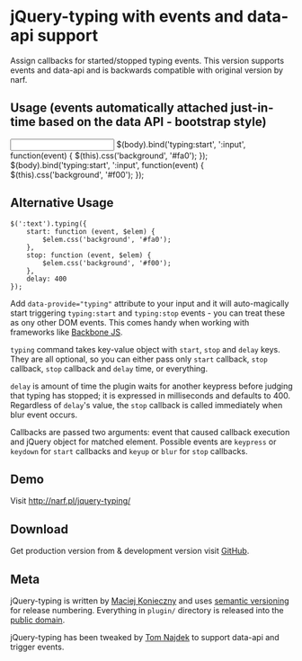 jQuery-typing with events and data-api support
=============

Assign callbacks for started/stopped typing events. This version supports events and data-api and is backwards compatible with original version by narf.


Usage (events automatically attached just-in-time based on the data API - bootstrap style)
-----

  <input data-provide="typing" data-typing-delay="400" />
  $(body).bind('typing:start', ':input', function(event) { $(this).css('background', '#fa0'); });
  $(body).bind('typing:start', ':input', function(event) { $(this).css('background', '#f00'); });

Alternative Usage 
-----

    $(':text').typing({
        start: function (event, $elem) {
            $elem.css('background', '#fa0');
        },
        stop: function (event, $elem) {
            $elem.css('background', '#f00');
        },
        delay: 400
    });

Add `data-provide="typing"` attribute to your input and it will auto-magically start triggering `typing:start` and `typing:stop` events - you can treat these as ony other DOM events. This comes handy when working with frameworks like [Backbone JS][].

`typing` command takes key-value object with `start`, `stop` and
`delay` keys. They are all optional, so you can either pass only
`start` callback, `stop` callback, `stop` callback and `delay` time,
or everything.

`delay` is amount of time the plugin waits for another keypress before
judging that typing has stopped; it is expressed in milliseconds and
defaults to 400. Regardless of `delay`'s value, the `stop` callback is
called immediately when blur event occurs.

Callbacks are passed two arguments: event that caused callback execution
and jQuery object for matched element. Possible events are `keypress`
or `keydown` for `start` callbacks and `keyup` or `blur` for `stop`
callbacks.


Demo
----

Visit <http://narf.pl/jquery-typing/>


Download
--------

Get production version from & development version visit [GitHub][].

  [GitHub]: http://github.com/tnajdek/jquery-typing


Meta
----

jQuery-typing is written by [Maciej Konieczny][] and uses
[semantic versioning][] for release numbering.  Everything in `plugin/`
directory is released into the [public domain][].

jQuery-typing has been tweaked by [Tom Najdek][] to support data-api and trigger events.

  [Maciej Konieczny]: http://narf.pl/
  [Tom Najdek]: http://doppnet.com/
  [semantic versioning]: http://semver.org/
  [public domain]: http://unlicense.org/
  [Backbone JS]: http://backbonejs.org/
